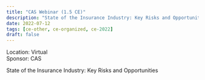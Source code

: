 ```yaml
---
title: "CAS Webinar (1.5 CE)"
description: "State of the Insurance Industry: Key Risks and Opportunities"
date: 2022-07-12
tags: [ce-other, ce-organized, ce-2022]
draft: false
---
```


Location: Virtual  
Sponsor: CAS

State of the Insurance Industry: Key Risks and Opportunities